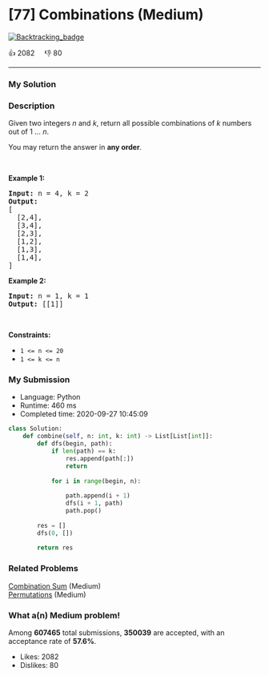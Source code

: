 # [77] Combinations (Medium)

[![Backtracking_badge](https://img.shields.io/badge/topic-Backtracking-green.svg)](https://leetcode.com/problems/combinations/) 

:+1: 2082 &nbsp; &nbsp; :thumbsdown: 80

---

### My Solution


### Description
<p>Given two integers <em>n</em> and <em>k</em>, return all possible combinations of <em>k</em> numbers out of 1 ... <em>n</em>.</p>

<p>You may return the answer in <strong>any order</strong>.</p>

<p>&nbsp;</p>
<p><strong>Example 1:</strong></p>

<pre>
<strong>Input:</strong> n = 4, k = 2
<strong>Output:</strong>
[
  [2,4],
  [3,4],
  [2,3],
  [1,2],
  [1,3],
  [1,4],
]
</pre>

<p><strong>Example 2:</strong></p>

<pre>
<strong>Input:</strong> n = 1, k = 1
<strong>Output:</strong> [[1]]
</pre>

<p>&nbsp;</p>
<p><strong>Constraints:</strong></p>

<ul>
	<li><code>1 &lt;= n &lt;= 20</code></li>
	<li><code>1 &lt;= k &lt;= n</code></li>
</ul>



### My Submission

- Language: Python
- Runtime: 460 ms
- Completed time: 2020-09-27 10:45:09

```Python
class Solution:
    def combine(self, n: int, k: int) -> List[List[int]]:
        def dfs(begin, path):
            if len(path) == k:
                res.append(path[:])
                return
            
            for i in range(begin, n):
                
                path.append(i + 1)
                dfs(i + 1, path)
                path.pop()
            
        res = []
        dfs(0, [])
        
        return res
```


### Related Problems
[Combination Sum](https://leetcode.com/problems/combination-sum/) (Medium) <br>
[Permutations](https://leetcode.com/problems/permutations/) (Medium) <br>



### What a(n) Medium problem!
Among **607465** total submissions, **350039** are accepted, with an acceptance rate of **57.6%**. <br>

- Likes: 2082
- Dislikes: 80


